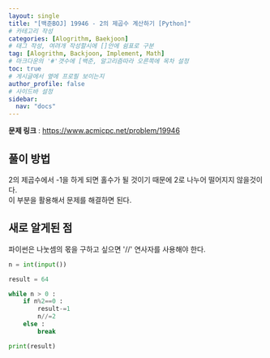 ```yaml
---
layout: single
title: "[백준BOJ] 19946 - 2의 제곱수 계산하기 [Python]"
# 카테고리 작성
categories: [Alogrithm, Baekjoon]
# 태그 작성, 여려개 작성할시에 []안에 쉼표로 구분
tag: [Alogrithm, Backjoon, Implement, Math]
# 마크다운의 '#'갯수에 [백준, 알고리즘따라 오른쪽에 목차 설정
toc: true
# 게시글에서 옆에 프로필 보이는지
author_profile: false
# 사이드바 설정
sidebar:
  nav: "docs"
---
```


**문제 링크** : <https://www.acmicpc.net/problem/19946>

## 풀이 방법

2의 제곱수에서 -1을 하게 되면 홀수가 될 것이기 때문에 2로 나누어 떨어지지 않을것이다.<br>
이 부분을 활용해서 문제를 해결하면 된다.

## 새로 알게된 점

파이썬은 나눗셈의 몫을 구하고 싶으면 '//' 연사자를 사용해야 한다.

```python
n = int(input())

result = 64

while n > 0 :
    if n%2==0 :
        result-=1
        n//=2
    else :
        break

print(result)
```
